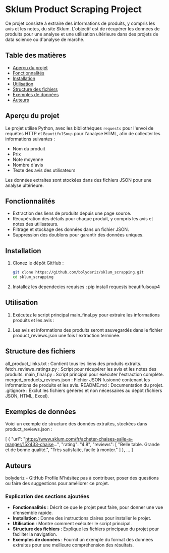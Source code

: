 # Sklum Product Scraping Project

Ce projet consiste à extraire des informations de produits, y compris les avis et les notes, du site Sklum. L'objectif est de récupérer les données de produits pour une analyse et une utilisation ultérieure dans des projets de data science ou d'analyse de marché.

## Table des matières
- [Aperçu du projet](#aperçu-du-projet)
- [Fonctionnalités](#fonctionnalités)
- [Installation](#installation)
- [Utilisation](#utilisation)
- [Structure des fichiers](#structure-des-fichiers)
- [Exemples de données](#exemples-de-données)
- [Auteurs](#auteurs)

## Aperçu du projet

Le projet utilise Python, avec les bibliothèques `requests` pour l'envoi de requêtes HTTP et `BeautifulSoup` pour l'analyse HTML, afin de collecter les informations suivantes :
- Nom du produit
- Prix
- Note moyenne
- Nombre d'avis
- Texte des avis des utilisateurs

Les données extraites sont stockées dans des fichiers JSON pour une analyse ultérieure.

## Fonctionnalités

- Extraction des liens de produits depuis une page source.
- Récupération des détails pour chaque produit, y compris les avis et notes des utilisateurs.
- Filtrage et stockage des données dans un fichier JSON.
- Suppression des doublons pour garantir des données uniques.

## Installation

1. Clonez le dépôt GitHub :

   ```bash
   git clone https://github.com/bolyderiz/sklum_scrapping.git
   cd sklum_scrapping

2. Installez les dependecies requises :
    pip install requests beautifulsoup4

## Utilisation

1. Exécutez le script principal main_final.py pour extraire les informations produits et les avis :

2. Les avis et informations des produits seront sauvegardés dans le fichier product_reviews.json une fois l'extraction terminée.


## Structure des fichiers
all_product_links.txt : Contient tous les liens des produits extraits.
fetch_reviews_ratings.py : Script pour récupérer les avis et les notes des produits.
main_final.py : Script principal pour exécuter l'extraction complète.
merged_products_reviews.json : Fichier JSON fusionné contenant les informations de produits et les avis.
README.md : Documentation du projet.
.gitignore : Exclut les fichiers générés et non nécessaires au dépôt (fichiers JSON, HTML, Excel).


## Exemples de données
Voici un exemple de structure des données extraites, stockées dans product_reviews.json :

[
    {
        "url": "https://www.sklum.com/fr/acheter-chaises-salle-a-manger/152433-chaise...",
        "rating": "4.8",
        "reviews": [
            "Belle table. Grande et de bonne qualité.",
            "Très satisfaite, facile à monter."
        ]
    },
    ...
]

## Auteurs
bolyderiz - GitHub Profile
N'hésitez pas à contribuer, poser des questions ou faire des suggestions pour améliorer ce projet.

### Explication des sections ajoutées

- **Fonctionnalités** : Décrit ce que le projet peut faire, pour donner une vue d'ensemble rapide.
- **Installation** : Donne des instructions claires pour installer le projet.
- **Utilisation** : Montre comment exécuter le script principal.
- **Structure des fichiers** : Explique les fichiers principaux du projet pour faciliter la navigation.
- **Exemples de données** : Fournit un exemple du format des données extraites pour une meilleure compréhension des résultats.






